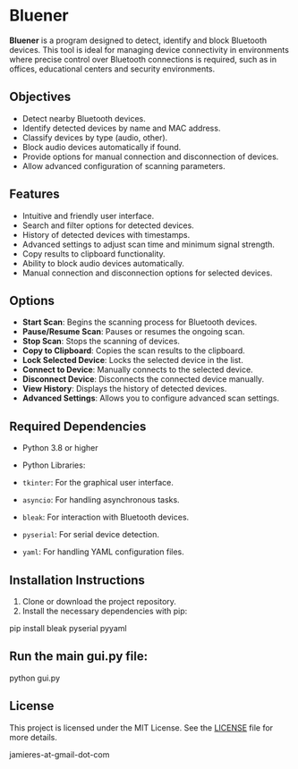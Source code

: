 # Bluener

**Bluener** is a program designed to detect, identify and block Bluetooth devices. This tool is ideal for managing device connectivity in environments where precise control over Bluetooth connections is required, such as in offices, educational centers and security environments.

## Objectives

- Detect nearby Bluetooth devices.
- Identify detected devices by name and MAC address.
- Classify devices by type (audio, other).
- Block audio devices automatically if found.
- Provide options for manual connection and disconnection of devices.
- Allow advanced configuration of scanning parameters.

## Features

- Intuitive and friendly user interface.
- Search and filter options for detected devices.
- History of detected devices with timestamps.
- Advanced settings to adjust scan time and minimum signal strength.
- Copy results to clipboard functionality.
- Ability to block audio devices automatically.
- Manual connection and disconnection options for selected devices.

## Options

- **Start Scan**: Begins the scanning process for Bluetooth devices.
- **Pause/Resume Scan**: Pauses or resumes the ongoing scan.
- **Stop Scan**: Stops the scanning of devices.
- **Copy to Clipboard**: Copies the scan results to the clipboard.
- **Lock Selected Device**: Locks the selected device in the list.
- **Connect to Device**: Manually connects to the selected device.
- **Disconnect Device**: Disconnects the connected device manually.
- **View History**: Displays the history of detected devices.
- **Advanced Settings**: Allows you to configure advanced scan settings.

## Required Dependencies

- Python 3.8 or higher

- Python Libraries:
- `tkinter`: For the graphical user interface.
- `asyncio`: For handling asynchronous tasks.
- `bleak`: For interaction with Bluetooth devices.
- `pyserial`: For serial device detection.
- `yaml`: For handling YAML configuration files.

## Installation Instructions

1. Clone or download the project repository.
2. Install the necessary dependencies with pip:

pip install bleak pyserial pyyaml

## Run the main gui.py file:

python gui.py

## License

This project is licensed under the MIT License. See the [LICENSE](LICENSE) file for more details.

jamieres-at-gmail-dot-com
